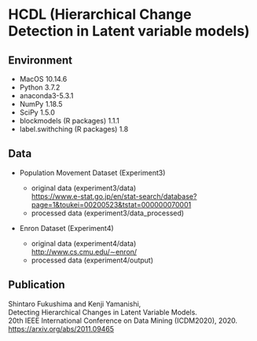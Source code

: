 # HCDL (Hierarchical Change Detection in Latent variable models) 

## Environment
- MacOS  10.14.6
- Python  3.7.2
- anaconda3-5.3.1
- NumPy  1.18.5
- SciPy  1.5.0
- blockmodels (R packages) 1.1.1 
- label.swithching (R packages) 1.8


## Data
- Population Movement Dataset (Experiment3)
  - original data (experiment3/data) <br> 
    https://www.e-stat.go.jp/en/stat-search/database?page=1&toukei=00200523&tstat=000000070001
  - processed data (experiment3/data_processed)

- Enron Dataset (Experiment4)
  - original data (experiment4/data) <br> 
    http://www.cs.cmu.edu/∼enron/
  - processed data (experiment4/output)


## Publication
Shintaro Fukushima and Kenji Yamanishi, <br>
Detecting Hierarchical Changes in Latent Variable Models. <br>
20th IEEE International Conference on Data Mining (ICDM2020), 2020. <br>
https://arxiv.org/abs/2011.09465
